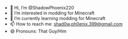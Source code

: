 - 👋 Hi, I’m @ShadowPhoenix220
- 👀 I’m interested in modding for Minecraft
- 🌱 I’m currently learning modding for Minecraft
- 📫 How to reach me: shad0w.ph0enix.399@gmail.com
- 😄 Pronouns: That Guy/Him

<!---
ShadowPhoenix220/ShadowPhoenix220 is a ✨ special ✨ repository because its `README.md` (this file) appears on your GitHub profile.
You can click the Preview link to take a look at your changes.
--->
